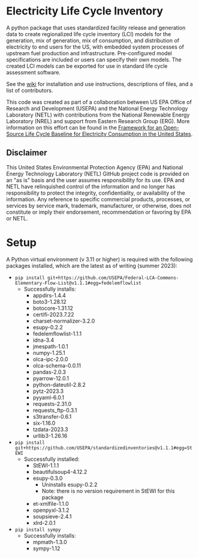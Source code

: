 # Electricity Life Cycle Inventory

A python package that uses standardized facility release and generation data to create regionalized life cycle inventory (LCI) models for the generation,
 mix of generation, mix of consumption, and distribution of electricity to end users for the US, with embedded system processes of upstream fuel production and infrastructure. Pre-configured model specifications are included or users can specify their own models. The created LCI models can be exported
 for use in standard life cycle assessment software.

See the [wiki](http://github.com/USEPA/ElectricityLCI/wiki) for installation and use instructions, descriptions of files, and a list of contributors.

This code was created as part of a collaboration between US EPA Office of Research and Development (USEPA) and the National Energy Technology Laboratory (NETL) with contributions from the National Renewable Energy Laboratory (NREL) and support from Eastern Research Group (ERG). More information on this effort can be found in the [Framework for an Open-Source Life Cycle Baseline for Electricity Consumption in the United States](https://netl.doe.gov/energy-analysis/details?id=4004).

## Disclaimer

This United States Environmental Protection Agency (EPA) and National Energy Technology Laboratory (NETL) GitHub project code is provided on an "as is" basis
and the user assumes responsibility for its use. EPA and NETL have relinquished control of the information and no longer
has responsibility to protect the integrity, confidentiality, or availability of the information.
Any reference to specific commercial products, processes, or services by service mark, trademark, manufacturer,
or otherwise, does not constitute or imply their endorsement, recommendation or favoring by EPA or NETL.

# Setup
A Python virtual environment (v 3.11 or higher) is required with the following packages installed, which are the latest as of writing (summer 2023):

+ `pip install git+https://github.com/USEPA/Federal-LCA-Commons-Elementary-Flow-List@v1.1.1#egg=fedelemflowlist`
    * Successfully installs:
        + appdirs-1.4.4
        + boto3-1.28.12
        + botocore-1.31.12
        + certifi-2023.7.22
        + charset-normalizer-3.2.0
        + esupy-0.2.2
        + fedelemflowlist-1.1.1
        + idna-3.4
        + jmespath-1.0.1
        + numpy-1.25.1
        + olca-ipc-2.0.0
        + olca-schema-0.0.11
        + pandas-2.0.3
        + pyarrow-12.0.1
        + python-dateutil-2.8.2
        + pytz-2023.3
        + pyyaml-6.0.1
        + requests-2.31.0
        + requests_ftp-0.3.1
        + s3transfer-0.6.1
        + six-1.16.0
        + tzdata-2023.3
        + urllib3-1.26.16
+ `pip install git+https://github.com/USEPA/standardizedinventories@v1.1.1#egg=St
EWI`
    * Successfully installed:
        + StEWI-1.1.1
        + beautifulsoup4-4.12.2
        + esupy-0.3.0
            - Uninstalls esupy-0.2.2
            - Note: there is no version requirement in StEWI for this package
        + et-xmlfile-1.1.0
        + openpyxl-3.1.2
        + soupsieve-2.4.1
        + xlrd-2.0.1
+ `pip install sympy`
    * Successfully installs:
        + mpmath-1.3.0
        + sympy-1.12
